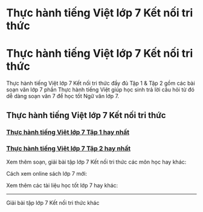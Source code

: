 # Thực hành tiếng Việt lớp 7 Kết nối tri thức

# Thực hành tiếng Việt lớp 7 Kết nối tri thức

Thực hành tiếng Việt lớp 7 Kết nối tri thức đầy đủ Tập 1 & Tập 2 gồm các bài soạn văn lớp 7 phần Thực hành tiếng Việt giúp học sinh trả lời câu hỏi từ đó dễ dàng soạn văn 7 để học tốt Ngữ văn lớp 7.

## Thực hành tiếng Việt lớp 7 Kết nối tri thức

### [**Thực hành tiếng Việt lớp 7 Tập 1 hay nhất**](https://vietjack.com/soan-van-lop-7-kn/thuc-hanh-tieng-viet-lop-7-tap-1-ket-noi.jsp)

### [**Thực hành tiếng Việt lớp 7 Tập 2 hay nhất**](https://vietjack.com/soan-van-lop-7-kn/thuc-hanh-tieng-viet-lop-7-tap-2-ket-noi.jsp)

Xem thêm soạn, giải bài tập lớp 7 Kết nối tri thức các môn học hay khác:

Cách xem online sách lớp 7 mới:

Xem thêm các tài liệu học tốt lớp 7 hay khác:

* * *

Giải bài tập lớp 7 Kết nối tri thức khác
